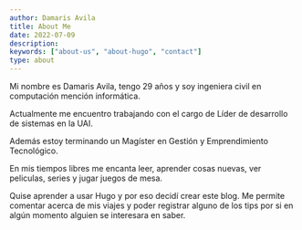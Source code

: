 ```yaml
---
author: Damaris Avila
title: About Me
date: 2022-07-09
description:
keywords: ["about-us", "about-hugo", "contact"]
type: about
---
```


Mi nombre es Damaris Avila, tengo 29 años y soy ingeniera civil en computación mención informática.

Actualmente me encuentro trabajando con el cargo de Líder de desarrollo de sistemas en la UAI.

Además estoy terminando un Magíster en Gestión y Emprendimiento Tecnológico.

En mis tiempos libres me encanta leer, aprender cosas nuevas, ver peliculas, series y jugar juegos de mesa.

Quise aprender a usar Hugo y por eso decidí crear este blog. Me permite comentar acerca de mis viajes y poder registrar alguno de los tips por si en algún momento alguien se interesara en saber.
